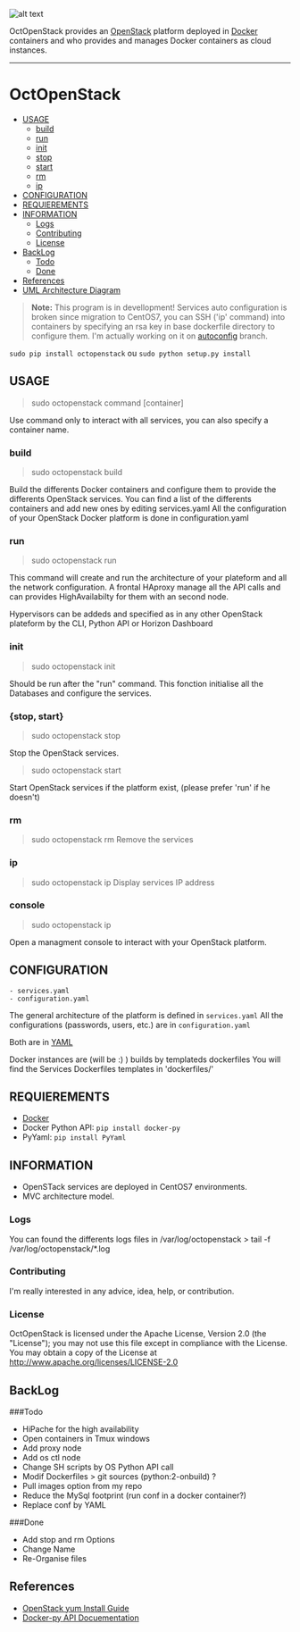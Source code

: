 ![alt text](https://raw.githubusercontent.com/Epheo/octopenstack/master/documentation/images/octopenstack.png "OctOpenStack" )

OctOpenStack provides an [OpenStack](http://openstack.org) platform deployed in [Docker](http://docker.io) containers and who provides and manages Docker containers as cloud instances.

-------------

OctOpenStack
============

* [USAGE](#usage)
  * [build](#build)
  * [run](#run)
  * [init](#init)
  * [stop](#stop)
  * [start](#start)
  * [rm](#rm)
  * [ip](#ip)
* [CONFIGURATION](#configuration)
* [REQUIEREMENTS](#requierements)
* [INFORMATION](#information)
  * [Logs](#logs)
  * [Contributing](#contributing)
  * [License](#license)
* [BackLog](#backlog)
  * [Todo](#todo)
  * [Done](#done)
* [References](#references)
* [UML Architecture Diagram](#uml-architecture-diagram)

> **Note:** This program is in devellopment! Services auto configuration is broken since migration to CentOS7, you can SSH ('ip' command) into containers by specifying an rsa key in base dockerfile directory to configure them. I'm actually working on it on [autoconfig](https://github.com/Epheo/octopenstack/tree/autoconfig) branch.


```sudo pip install octopenstack``` ou ```sudo python setup.py install``` 

USAGE
------
> sudo octopenstack command [container]

Use command only to interact with all services, you can also specify a container name.

### build
> sudo octopenstack build

Build the differents Docker containers and configure them to provide the differents OpenStack services.
You can find a list of the differents containers and add new ones by editing services.yaml
All the configuration of your OpenStack Docker platform is done in configuration.yaml

### run
> sudo octopenstack run

This command will create and run the architecture of your plateform and all the network configuration.
A frontal HAproxy manage all the API calls and can provides HighAvailabilty for them with an second node.

Hypervisors can be addeds and specified as in any other OpenStack plateform by the CLI, Python API or Horizon Dashboard

### init
> sudo octopenstack init

Should be run after the "run" command.
This fonction initialise all the Databases and configure the services. 

### {stop, start}
> sudo octopenstack stop

Stop the OpenStack services.

> sudo octopenstack start

Start OpenStack services if the platform exist, (please prefer 'run' if he doesn't)

### rm
> sudo octopenstack rm
Remove the services

### ip
> sudo octopenstack ip
Display services IP address 

### console
> sudo octopenstack ip

Open a managment console to interact with your OpenStack platform.

CONFIGURATION
-------------

	- services.yaml
	- configuration.yaml

The general architecture of the platform is defined in `services.yaml` 
All the configurations (passwords, users, etc.) are in `configuration.yaml`

Both are in [YAML](http://www.yaml.org/)

Docker instances are (will be :) ) builds by templateds dockerfiles
You will find the Services Dockerfiles templates in 'dockerfiles/'

REQUIEREMENTS
-------------
- [Docker](https://docs.docker.com/installation/archlinux/)
- Docker Python API: `pip install docker-py`
- PyYaml: `pip install PyYaml`


INFORMATION
-----------
- OpenSTack services are deployed in CentOS7 environments.
- MVC architecture model.

### Logs
You can found the differents logs files in /var/log/octopenstack
	> tail -f /var/log/octopenstack/*.log

### Contributing
I'm really interested in any advice, idea, help, or contribution.

### License
OctOpenStack is licensed under the Apache License, Version 2.0 (the "License"); you may not use this file except in compliance with the License. You may obtain a copy of the License at http://www.apache.org/licenses/LICENSE-2.0


BackLog
-------
###Todo
- HiPache for the high availability
- Open containers in Tmux windows
- Add proxy node
- Add os ctl node
- Change SH scripts by OS Python API call
- Modif Dockerfiles > git sources (python:2-onbuild) ?
- Pull images option from my repo
- Reduce the MySql footprint (run conf in a docker container?)
- Replace conf by YAML

###Done
- Add stop and rm Options
- Change Name
- Re-Organise files


References
----------
- [OpenStack yum Install Guide](http://docs.openstack.org/icehouse/install-guide/install/yum/content/)
- [Docker-py API Docuementation](https://github.com/docker/docker-py/blob/master/README.md)
